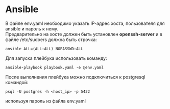 # Ansible
В файле env.yaml необходимо указать IP-адрес хоста, пользователя для ansible и пароль к нему. <br>
Предварительно на хосте должен быть установлен **openssh-server** и в файле /etc/sudoers должна быть строчка:
```
ansible ALL=(ALL:ALL) NOPASSWD:ALL
```
Для запуска плейбука использовать команду:
```
ansible-playbook playbook.yaml -e @env.yaml
```
После выполнения плейбука можно подключиться к postgresql командой:
```
psql -U postgres -h <host_ip> -p 5432
```
используя пароль из файла env.yaml
